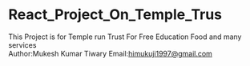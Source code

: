 # React_Project_On_Temple_Trus
This Project is for  Temple run Trust For Free Education Food and many services  
Author:Mukesh Kumar Tiwary
Email:himukuji1997@gmail.com

